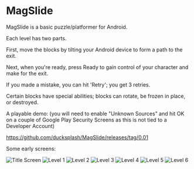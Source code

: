 # MagSlide

MagSlide is a basic puzzle/platformer for Android.

Each level has two parts.

First, move the blocks by tilting your Android device to form a path to the exit.

Next, when you're ready, press Ready to gain control of your character and make for the exit.

If you made a mistake, you can hit 'Retry'; you get 3 retries.

Certain blocks have special abilities; blocks can rotate, be frozen in place, or destroyed. 

A playable demo: (you will need to enable "Unknown Sources" and hit OK on a couple of Google Play Security Screens as this is not tied to a Developer Account)

https://github.com/ducksplash/MagSlide/releases/tag/0.01


Some early screens:


![Title Screen](https://media.githubusercontent.com/media/ducksplash/MagSlide/master/screenshots/0.jpg)
![Level 1](https://media.githubusercontent.com/media/ducksplash/MagSlide/master/screenshots/1.jpg)
![Level 2](https://media.githubusercontent.com/media/ducksplash/MagSlide/master/screenshots/2.jpg)
![Level 3](https://media.githubusercontent.com/media/ducksplash/MagSlide/master/screenshots/3.jpg)
![Level 4](https://media.githubusercontent.com/media/ducksplash/MagSlide/master/screenshots/4.jpg)
![Level 5](https://media.githubusercontent.com/media/ducksplash/MagSlide/master/screenshots/5.jpg)
![Level 6](https://media.githubusercontent.com/media/ducksplash/MagSlide/master/screenshots/6.jpg)

